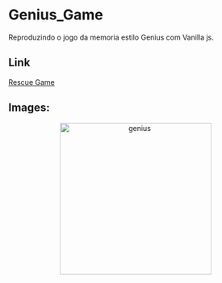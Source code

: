 # Genius_Game
Reproduzindo o jogo da memoria estilo Genius com Vanilla js.

## Link
[Rescue Game](https://kayquesekishiki.github.io/Genius_Game/)

## Images:
<div align="center">  
    <img src="https://github.com/KayqueSekishiki/Genius_Game/assets/104032451/872dd9b6-99ad-4a82-9501-a1744be45440" alt="genius" width="300"/>   
</div>

